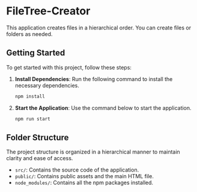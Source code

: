 # FileTree-Creator


This application creates files in a hierarchical order. You can create files or folders as needed.

## Getting Started

To get started with this project, follow these steps:

1. **Install Dependencies**: Run the following command to install the necessary dependencies.
    ```bash
    npm install
    ```

2. **Start the Application**: Use the command below to start the application.
    ```bash
    npm run start
    ```

## Folder Structure

The project structure is organized in a hierarchical manner to maintain clarity and ease of access.

- `src/`: Contains the source code of the application.
- `public/`: Contains public assets and the main HTML file.
- `node_modules/`: Contains all the npm packages installed.

